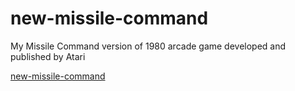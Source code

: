 # new-missile-command
My Missile Command version of 1980 arcade game developed and published by Atari

<a href="https://santiherranz.github.io/new-missile-command/" target="_blank">new-missile-command</a>


